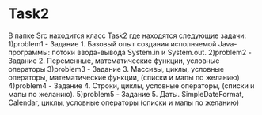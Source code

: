 # Task2
В папке Src находится класс Task2 где находятся следующие задачи:
  1)problem1 - Задание 1. Базовый опыт создания исполняемой Java-программы: потоки ввода-вывода System.in и System.out.
  2)problem2 - Задание 2. Переменные, математические функции, условные операторы
  3)problem3 - Задание 3. Массивы, циклы, условные операторы, математические функции, (списки и мапы по желанию)
  4)problem4 - Задание 4. Строки, циклы, условные операторы, (списки и мапы по желанию).
  5)problem5 - Задание 5. Даты. SimpleDateFormat, Calendar, циклы, условные операторы (списки и мапы по желанию)

